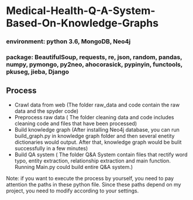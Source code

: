# Medical-Health-Q-A-System-Based-On-Knowledge-Graphs
### environment: python 3.6, MongoDB, Neo4j
### package: BeautifulSoup, requests, re, json, random, pandas, numpy, pymongo, py2neo, ahocorasick, pypinyin, functools, pkuseg, jieba, Django

## Process
*  Crawl data from web (The folder raw_data and code contain the raw data and the spyder code)
*  Preprocess raw data ( The folder cleaning data and code includes cleaning code and files that have been processed)
*  Build knowledge graph (After installing Neo4j database, you can run build_graph.py in knowledge graph folder and then several enetity dictionaries would output. After that, knowledge graph would be bulit successfully in a few minutes)
*  Build QA system ( The folder Q&A System contain files that rectify word typo, entity extraction, relationship extraction and main function. Running Main.py could build entire Q&A system.)

Note: if you want to execute the process by yourself, you need to pay attention the paths in these python file. Since these paths depend on my project, you need to modify according to your settings.
